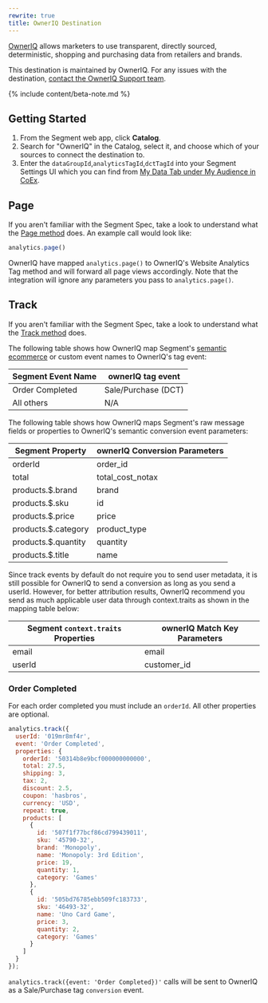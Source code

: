 ```yaml
---
rewrite: true
title: OwnerIQ Destination
---
```


[OwnerIQ](https://www.owneriq.com/platform-coex) allows marketers to use transparent, directly sourced, deterministic, shopping and purchasing data from retailers and brands.

This destination is maintained by OwnerIQ. For any issues with the destination, [contact the OwnerIQ Support team](mailto:coex-support@owneriq.com).

{% include content/beta-note.md %}

## Getting Started



1. From the Segment web app, click **Catalog**.
2. Search for "OwnerIQ" in the Catalog, select it, and choose which of your sources to connect the destination to.
3. Enter the `dataGroupId`,`analyticsTagId`,`dctTagId` into your Segment Settings UI which you can find from  [My Data Tab under My Audience in CoEx](https://coex.owneriq.com/app/myaudience/data-management/datasources).

## Page

If you aren't familiar with the Segment Spec, take a look to understand what the [Page method](/docs/connections/spec/page/) does. An example call would look like:

```js
analytics.page()
```

OwnerIQ have mapped `analytics.page()` to OwnerIQ's Website Analytics Tag method and will forward all page views accordingly. Note that the integration will ignore any parameters you pass to `analytics.page()`.

## Track

If you aren't familiar with the Segment Spec, take a look to understand what the [Track method](/docs/connections/spec/track/) does.

The following table shows how OwnerIQ map Segment's [semantic ecommerce](/docs/connections/spec/ecommerce/v2/) or custom event names to OwnerIQ's tag event:

| Segment Event Name | ownerIQ tag event |
| -------- | -------- |
| Order Completed     | Sale/Purchase (DCT)     |
| All others     |  N/A     |


The following table shows how OwnerIQ maps Segment's raw message fields or properties to OwnerIQ's semantic conversion event parameters:

| Segment Property | ownerIQ Conversion Parameters |
| -------- | -------- |
| orderId     | order_id     |
| total     |  total_cost_notax     |
| products.$.brand     |  brand     |
| products.$.sku     |  id     |
| products.$.price     |  price     |
| products.$.category     |  product_type     |
| products.$.quantity     |  quantity     |
| products.$.title     |  name     |

Since track events by default do not require you to send user metadata, it is still possible for OwnerIQ to send a conversion as long as you send a userId. However, for better attribution results, OwnerIQ recommend you send as much applicable user data through context.traits as shown in the mapping table below:

| Segment `context.traits` Properties | ownerIQ Match Key Parameters |
| -------- | -------- |
| email     | email     |
| userId     |  customer_id     |


### Order Completed

For each order completed you must include an `orderId`. All other properties are optional.

```js
analytics.track({
  userId: '019mr8mf4r',
  event: 'Order Completed',
  properties: {
    orderId: '50314b8e9bcf000000000000',
    total: 27.5,
    shipping: 3,
    tax: 2,
    discount: 2.5,
    coupon: 'hasbros',
    currency: 'USD',
    repeat: true,
    products: [
      {
        id: '507f1f77bcf86cd799439011',
        sku: '45790-32',
        brand: 'Monopoly',
        name: 'Monopoly: 3rd Edition',
        price: 19,
        quantity: 1,
        category: 'Games'
      },
      {
        id: '505bd76785ebb509fc183733',
        sku: '46493-32',
        name: 'Uno Card Game',
        price: 3,
        quantity: 2,
        category: 'Games'
      }
    ]
  }
});
```

`analytics.track({event: 'Order Completed})'` calls will be sent to OwnerIQ as a  Sale/Purchase tag `conversion` event.
